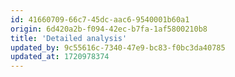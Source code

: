 ```yaml
---
id: 41660709-66c7-45dc-aac6-9540001b60a1
origin: 6d420a2b-f094-42ec-b7fa-1af5800210b8
title: 'Detailed analysis'
updated_by: 9c55616c-7340-47e9-bc83-f0bc3da40785
updated_at: 1720978374
---
```

